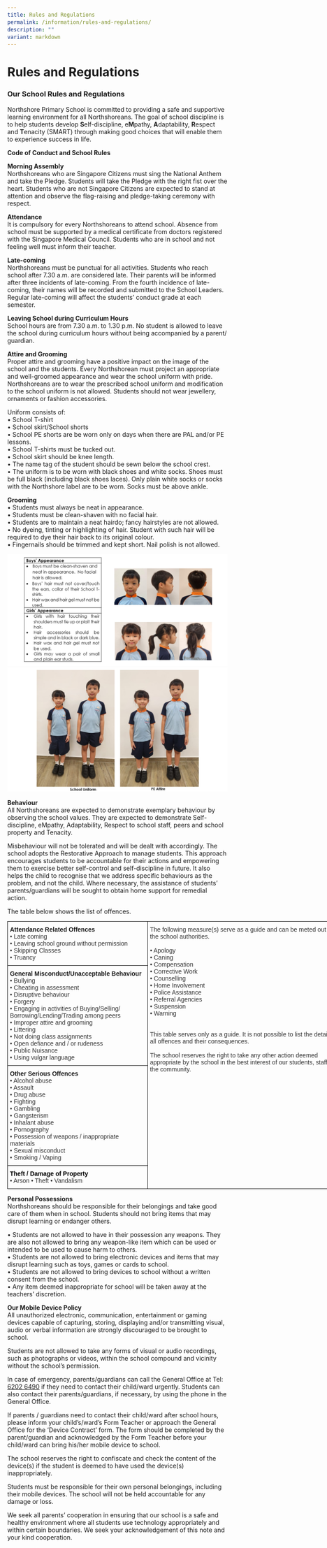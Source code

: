 ```yaml
---
title: Rules and Regulations
permalink: /information/rules-and-regulations/
description: ""
variant: markdown
---
```

<h1><strong>Rules and Regulations</strong></h1>
<h3>Our School Rules and Regulations</h3>
<p>Northshore Primary School is committed to providing a safe and supportive
learning environment for all Northshoreans. The goal of school discipline
is to help students develop <strong>S</strong>elf-discipline, e<strong>M</strong>pathy, <strong>A</strong>daptability, <strong>R</strong>espect
and <strong>T</strong>enacity (SMART) through making good choices that will
enable them to experience success in life.</p>
<p><strong>Code of Conduct and School Rules</strong>
</p>
<p><strong>Morning Assembly</strong>
<br>Northshoreans who are Singapore Citizens must sing the National Anthem
and take the Pledge. Students will take the Pledge with the right fist
over the heart. Students who are not Singapore Citizens are expected to
stand at attention and observe the flag-raising and pledge-taking ceremony
with respect.</p>
<p><strong>Attendance</strong>
<br>It is compulsory for every Northshoreans to attend school. Absence from
school must be supported by a medical certificate from doctors registered
with the Singapore Medical Council. Students who are in school and not
feeling well must inform their teacher.</p>
<p><strong>Late-coming</strong>
<br>Northshoreans must be punctual for all activities. Students who reach
school after 7.30 a.m. are considered late. Their parents will be informed
after three incidents of late-coming. From the fourth incidence of late-coming,
their names will be recorded and submitted to the School Leaders. Regular
late-coming will affect the students’ conduct grade at each semester.</p>
<p><strong>Leaving School during Curriculum Hours</strong>
<br>School hours are from 7.30 a.m. to 1.30 p.m. No student is allowed to
leave the school during curriculum hours without being accompanied by a
parent/ guardian.</p>
<p><strong>Attire and Grooming</strong>
<br>Proper attire and grooming have a positive impact on the image of the
school and the students. Every Northshorean must project an appropriate
and well-groomed appearance and wear the school uniform with pride.
<br>Northshoreans are to wear the prescribed school uniform and modification
to the school uniform is not allowed. Students should not wear jewellery,
ornaments or fashion accessories.</p>
<p>Uniform consists of:
<br>• School T-shirt
<br>• School skirt/School shorts
<br>• School PE shorts are be worn only on days when there are PAL and/or
PE lessons.
<br>• School T-shirts must be tucked out.
<br>• School skirt should be knee length.
<br>• The name tag of the student should be sewn below the school crest.
<br>• The uniform is to be worn with black shoes and white socks. Shoes must
be full black (including black shoes laces). Only plain white socks or
socks with the Northshore label are to be worn. Socks must be above ankle.</p>
<p><strong>Grooming</strong>
<br>• Students must always be neat in appearance.
<br>• Students must be clean-shaven with no facial hair.
<br>• Students are to maintain a neat hairdo; fancy hairstyles are not allowed.
<br>• No dyeing, tinting or highlighting of hair. Student with such hair will
be required to dye their hair back to its original colour.
<br>• Fingernails should be trimmed and kept short. Nail polish is not allowed.</p>

![](/images/Rule_Pic02.jpg)
![](/images/Rule_Pic03.jpg)

<p><strong>Behaviour</strong>
<br>All Northshoreans are expected to demonstrate exemplary behaviour by observing
the school values. They are expected to demonstrate Self-discipline, eMpathy,
Adaptability, Respect to school staff, peers and school property and Tenacity.</p>
<p>Misbehaviour will not be tolerated and will be dealt with accordingly.
The school adopts the Restorative Approach to manage students. This approach
encourages students to be accountable for their actions and empowering
them to exercise better self-control and self-discipline in future. It
also helps the child to recognise that we address specific behaviours as
the problem, and not the child. Where necessary, the assistance of students’
parents/guardians will be sought to obtain home support for remedial action.</p>

The table below shows the list of offences.
<table class="tg" style="border-collapse:collapse;border-spacing:0;table-layout: fixed; width: 776px"><colgroup><col style="width: 321px"><col style="width: 455px"></colgroup>
<thead>
<tr><td style="border-color:black;border-style:solid;border-width:1px;font-family:Arial, sans-serif;font-size:14px;overflow:hidden;padding:10px 5px;text-align:left;vertical-align:top;word-break:normal"><span style="font-weight:bold;font-style:inherit">Attendance Related Offences</span><br><span style="color:#323232">• Late coming</span><br><span style="color:#323232">• Leaving school ground without permission</span><br><span style="color:#323232">• Skipping Classes</span><br><span style="color:#323232">• Truancy</span><br></td>
<td rowspan="4" style="border-color:black;border-style:solid;border-width:1px;font-family:Arial, sans-serif;font-size:14px;overflow:hidden;padding:10px 5px;text-align:left;vertical-align:top;word-break:normal"><span style="color:#323232">The following measure(s) serve as a guide and can be meted out by the school authorities.</span><br><br><span style="color:#323232">• Apology</span><br><span style="color:#323232">• Caning</span><br><span style="color:#323232">• Compensation</span><br><span style="color:#323232">• Corrective Work</span><br><span style="color:#323232">• Counselling</span><br><span style="color:#323232">• Home Involvement</span><br><span style="color:#323232">• Police Assistance</span><br><span style="color:#323232">• Referral Agencies</span><br><span style="color:#323232">• Suspension</span><br><span style="color:#323232">• Warning</span><br><br><br><span style="color:#323232">This table serves only as a guide. It is not possible to list the details of all offences and their consequences.</span><br><br><span style="color:#323232">The school reserves the right to take any other action deemed appropriate by the school in the best interest of our students, staff and the community.</span><br><br></td>
</tr>
<tr>
<td style="border-color:black;border-style:solid;border-width:1px;font-family:Arial, sans-serif;font-size:14px;overflow:hidden;padding:10px 5px;text-align:left;vertical-align:top;word-break:normal"><span style="font-weight:bold;font-style:inherit">General Misconduct/Unacceptable Behaviour</span><br><span style="color:#323232">• Bullying</span><br><span style="color:#323232">• Cheating in assessment</span><br><span style="color:#323232">• Disruptive behaviour</span><br><span style="color:#323232">• Forgery</span><br><span style="color:#323232">• Engaging in activities of Buying/Selling/</span><br><span style="color:#323232">Borrowing/Lending/Trading among peers</span><br><span style="color:#323232">• Improper attire and grooming</span><br><span style="color:#323232">• Littering</span><br><span style="color:#323232">• Not doing class assignments</span><br><span style="color:#323232">• Open defiance and / or rudeness</span><br><span style="color:#323232">• Public Nuisance</span><br><span style="color:#323232">• Using vulgar language</span><br></td>
</tr>
<tr><td style="border-color:black;border-style:solid;border-width:1px;font-family:Arial, sans-serif;font-size:14px;overflow:hidden;padding:10px 5px;text-align:left;vertical-align:top;word-break:normal"><span style="font-weight:bold;font-style:inherit">Other Serious Offences</span><br><span style="color:#323232">• Alcohol abuse</span><br><span style="color:#323232">• Assault</span><br><span style="color:#323232">• Drug abuse</span><br><span style="color:#323232">• Fighting</span><br><span style="color:#323232">• Gambling</span><br><span style="color:#323232">• Gangsterism</span><br><span style="color:#323232">• Inhalant abuse</span><br><span style="color:#323232">• Pornography</span><br><span style="color:#323232">• Possession of weapons / inappropriate materials</span><br><span style="color:#323232">• Sexual misconduct</span><br><span style="color:#323232">• Smoking / Vaping</span><br></td></tr>
<tr><td style="border-color:black;border-style:solid;border-width:1px;font-family:Arial, sans-serif;font-size:14px;overflow:hidden;padding:10px 5px;text-align:left;vertical-align:top;word-break:normal"><span style="font-weight:bold;font-style:inherit;color:black">Theft / Damage of Property</span><br><span style="color:#323232">• Arson • Theft • Vandalism</span></td></tr></thead></table>

<p><strong>Personal Possessions</strong>
<br>Northshoreans should be responsible for their belongings and take good
care of them when in school. Students should not bring items that may disrupt
learning or endanger others.</p>
<p>• Students are not allowed to have in their possession any weapons. They
are also not allowed to bring any weapon-like item which can be used or
intended to be used to cause harm to others.
<br>• Students are not allowed to bring electronic devices and items that
may disrupt learning such as toys, games or cards to school.
<br>• Students are not allowed to bring devices to school without a written
consent from the school.
<br>• Any item deemed inappropriate for school will be taken away at the teachers’
discretion.</p>
<p><strong>Our Mobile Device Policy</strong>
<br>All unauthorized electronic, communication, entertainment or gaming devices
capable of capturing, storing, displaying and/or transmitting visual, audio
or verbal information are strongly discouraged to be brought to school.</p>
<p>Students are not allowed to take any forms of visual or audio recordings,
such as photographs or videos, within the school compound and vicinity
without the school’s permission.</p>
<p>In case of emergency, parents/guardians can call the General Office at
Tel: <ins>6202 6490</ins> if they need to contact their child/ward urgently. Students
can also contact their parents/guardians, if necessary, by using the phone
in the General Office.</p>
<p>If parents / guardians need to contact their child/ward after school hours,
please inform your child’s/ward’s Form Teacher or approach the General
Office for the ‘Device Contract’ form. The form should be completed by
the parent/guardian and acknowledged by the Form Teacher before your child/ward
can bring his/her mobile device to school.</p>
<p>The school reserves the right to confiscate and check the content of the
device(s) if the student is deemed to have used the device(s) inappropriately.</p>
<p>Students must be responsible for their own personal belongings, including
their mobile devices. The school will not be held accountable for any damage
or loss.</p>
<p>We seek all parents’ cooperation in ensuring that our school is a safe
and healthy environment where all students use technology appropriately
and within certain boundaries. We seek your acknowledgement of this note
and your kind cooperation.</p>
<p></p>
<p></p>